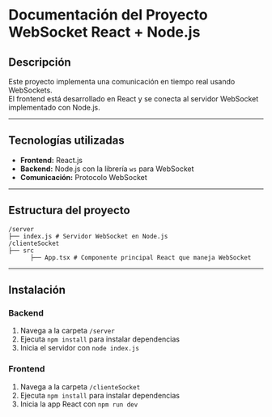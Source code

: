 # Documentación del Proyecto WebSocket React + Node.js

## Descripción
Este proyecto implementa una comunicación en tiempo real usando WebSockets.  
El frontend está desarrollado en React y se conecta al servidor WebSocket implementado con Node.js.

---

## Tecnologías utilizadas
- **Frontend:** React.js  
- **Backend:** Node.js con la librería `ws` para WebSocket  
- **Comunicación:** Protocolo WebSocket

---

## Estructura del proyecto
```
/server
├── index.js # Servidor WebSocket en Node.js
/clienteSocket
├── src
      ├── App.tsx # Componente principal React que maneja WebSocket

```

---

## Instalación

### Backend

1. Navega a la carpeta `/server`
2. Ejecuta `npm install` para instalar dependencias
3. Inicia el servidor con `node index.js`

### Frontend

1. Navega a la carpeta `/clienteSocket`
2. Ejecuta `npm install` para instalar dependencias
3. Inicia la app React con `npm run dev`

